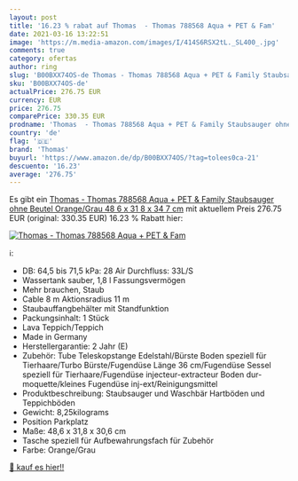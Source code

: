 ```yaml
---
layout: post
title: '16.23 % rabat auf Thomas  - Thomas 788568 Aqua + PET & Fam'
date: 2021-03-16 13:22:51
image: 'https://m.media-amazon.com/images/I/414S6RSX2tL._SL400_.jpg'
comments: true
category: ofertas
author: ring
slug: 'B00BXX74OS-de Thomas - Thomas 788568 Aqua + PET & Family Staubsauger...'
sku: 'B00BXX74OS-de'
actualPrice: 276.75 EUR
currency: EUR
price: 276.75
comparePrice: 330.35 EUR
prodname: 'Thomas  - Thomas 788568 Aqua + PET & Family Staubsauger ohne Beutel Orange/Grau 48 6 x 31 8 x 34 7 cm'
country: 'de'
flag: '🇩🇪'
brand: 'Thomas'
buyurl: 'https://www.amazon.de/dp/B00BXX74OS/?tag=tolees0ca-21'
descuento: '16.23'
average: '276.75'
---
```


Es gibt ein [Thomas  - Thomas 788568 Aqua + PET & Family Staubsauger ohne Beutel Orange/Grau 48 6 x 31 8 x 34 7 cm](https://www.amazon.de/dp/B00BXX74OS/?tag=tolees0ca-21) mit aktuellem Preis 276.75 EUR (original: 330.35 EUR) 16.23 % Rabatt hier:

[![Thomas  - Thomas 788568 Aqua + PET & Fam](https://m.media-amazon.com/images/I/414S6RSX2tL._SL400_.jpg)](https://www.amazon.de/dp/B00BXX74OS/?tag=tolees0ca-21)

ℹ️:

- DB: 64,5 bis 71,5 kPa: 28 Air Durchfluss: 33L/S
- Wassertank sauber, 1,8 l Fassungsvermögen
- Mehr brauchen, Staub
- Cable 8 m Aktionsradius 11 m
- Staubauffangbehälter mit Standfunktion
- Packungsinhalt: 1 Stück
- Lava Teppich/Teppich
- Made in Germany
- Herstellergarantie: 2 Jahr (E)
- Zubehör: Tube Teleskopstange Edelstahl/Bürste Boden speziell für Tierhaare/Turbo Bürste/Fugendüse Länge 36 cm/Fugendüse Sessel speziell für Tierhaare/Fugendüse injecteur-extracteur Boden dur-moquette/kleines Fugendüse inj-ext/Reinigungsmittel
- Produktbeschreibung: Staubsauger und Waschbär Hartböden und Teppichböden
- Gewicht: 8,25kilograms
- Position Parkplatz
- Maße: 48,6 x 31,8 x 30,6 cm
- Tasche speziell für Aufbewahrungsfach für Zubehör
- Farbe: Orange/Grau

[🛒 kauf es hier!!](https://www.amazon.de/dp/B00BXX74OS/?tag=tolees0ca-21)
